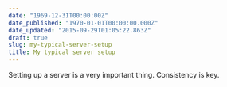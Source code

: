 ```yaml
---
date: "1969-12-31T00:00:00Z"
date_published: "1970-01-01T00:00:00.000Z"
date_updated: "2015-09-29T01:05:22.863Z"
draft: true
slug: my-typical-server-setup
title: My typical server setup
---
```


Setting up a server is a very important thing.  Consistency is key. 
